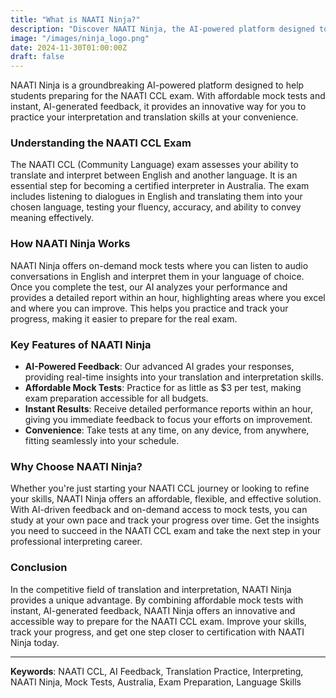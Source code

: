 ```yaml
---
title: "What is NAATI Ninja?"
description: "Discover NAATI Ninja, the AI-powered platform designed to help you ace your NAATI CCL exam. Take affordable mock tests, get instant feedback, and track your progress—perfect for aspiring interpreters and translators."
image: "/images/ninja_logo.png"
date: 2024-11-30T01:00:00Z
draft: false
---
```


NAATI Ninja is a groundbreaking AI-powered platform designed to help students preparing for the NAATI CCL exam. With affordable mock tests and instant, AI-generated feedback, it provides an innovative way for you to practice your interpretation and translation skills at your convenience.

### Understanding the NAATI CCL Exam

The NAATI CCL (Community Language) exam assesses your ability to translate and interpret between English and another language. It is an essential step for becoming a certified interpreter in Australia. The exam includes listening to dialogues in English and translating them into your chosen language, testing your fluency, accuracy, and ability to convey meaning effectively.

### How NAATI Ninja Works

NAATI Ninja offers on-demand mock tests where you can listen to audio conversations in English and interpret them in your language of choice. Once you complete the test, our AI analyzes your performance and provides a detailed report within an hour, highlighting areas where you excel and where you can improve. This helps you practice and track your progress, making it easier to prepare for the real exam.

### Key Features of NAATI Ninja

- **AI-Powered Feedback**: Our advanced AI grades your responses, providing real-time insights into your translation and interpretation skills.
- **Affordable Mock Tests**: Practice for as little as $3 per test, making exam preparation accessible for all budgets.
- **Instant Results**: Receive detailed performance reports within an hour, giving you immediate feedback to focus your efforts on improvement.
- **Convenience**: Take tests at any time, on any device, from anywhere, fitting seamlessly into your schedule.

### Why Choose NAATI Ninja?

Whether you're just starting your NAATI CCL journey or looking to refine your skills, NAATI Ninja offers an affordable, flexible, and effective solution. With AI-driven feedback and on-demand access to mock tests, you can study at your own pace and track your progress over time. Get the insights you need to succeed in the NAATI CCL exam and take the next step in your professional interpreting career.

### Conclusion

In the competitive field of translation and interpretation, NAATI Ninja provides a unique advantage. By combining affordable mock tests with instant, AI-generated feedback, NAATI Ninja offers an innovative and accessible way to prepare for the NAATI CCL exam. Improve your skills, track your progress, and get one step closer to certification with NAATI Ninja today.

---

**Keywords**: NAATI CCL, AI Feedback, Translation Practice, Interpreting, NAATI Ninja, Mock Tests, Australia, Exam Preparation, Language Skills
